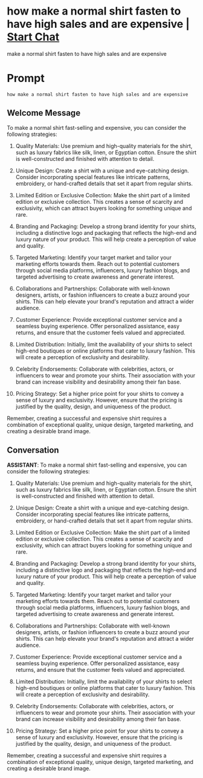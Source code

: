 

# how make a normal shirt fasten to have high sales and are expensive | [Start Chat](https://gptcall.net/chat.html?data=%7B%22contact%22%3A%7B%22id%22%3A%22nvqbuCcALJsr3RWn9S1ZG%22%2C%22flow%22%3Atrue%7D%7D)
make a normal shirt fasten to have high sales and are expensive

# Prompt

```
how make a normal shirt fasten to have high sales and are expensive
```

## Welcome Message
To make a normal shirt fast-selling and expensive, you can consider the following strategies:



1. Quality Materials: Use premium and high-quality materials for the shirt, such as luxury fabrics like silk, linen, or Egyptian cotton. Ensure the shirt is well-constructed and finished with attention to detail.



2. Unique Design: Create a shirt with a unique and eye-catching design. Consider incorporating special features like intricate patterns, embroidery, or hand-crafted details that set it apart from regular shirts.



3. Limited Edition or Exclusive Collection: Make the shirt part of a limited edition or exclusive collection. This creates a sense of scarcity and exclusivity, which can attract buyers looking for something unique and rare.



4. Branding and Packaging: Develop a strong brand identity for your shirts, including a distinctive logo and packaging that reflects the high-end and luxury nature of your product. This will help create a perception of value and quality.



5. Targeted Marketing: Identify your target market and tailor your marketing efforts towards them. Reach out to potential customers through social media platforms, influencers, luxury fashion blogs, and targeted advertising to create awareness and generate interest.



6. Collaborations and Partnerships: Collaborate with well-known designers, artists, or fashion influencers to create a buzz around your shirts. This can help elevate your brand's reputation and attract a wider audience.



7. Customer Experience: Provide exceptional customer service and a seamless buying experience. Offer personalized assistance, easy returns, and ensure that the customer feels valued and appreciated.



8. Limited Distribution: Initially, limit the availability of your shirts to select high-end boutiques or online platforms that cater to luxury fashion. This will create a perception of exclusivity and desirability.



9. Celebrity Endorsements: Collaborate with celebrities, actors, or influencers to wear and promote your shirts. Their association with your brand can increase visibility and desirability among their fan base.



10. Pricing Strategy: Set a higher price point for your shirts to convey a sense of luxury and exclusivity. However, ensure that the pricing is justified by the quality, design, and uniqueness of the product.



Remember, creating a successful and expensive shirt requires a combination of exceptional quality, unique design, targeted marketing, and creating a desirable brand image.

## Conversation

**ASSISTANT**: To make a normal shirt fast-selling and expensive, you can consider the following strategies:



1. Quality Materials: Use premium and high-quality materials for the shirt, such as luxury fabrics like silk, linen, or Egyptian cotton. Ensure the shirt is well-constructed and finished with attention to detail.



2. Unique Design: Create a shirt with a unique and eye-catching design. Consider incorporating special features like intricate patterns, embroidery, or hand-crafted details that set it apart from regular shirts.



3. Limited Edition or Exclusive Collection: Make the shirt part of a limited edition or exclusive collection. This creates a sense of scarcity and exclusivity, which can attract buyers looking for something unique and rare.



4. Branding and Packaging: Develop a strong brand identity for your shirts, including a distinctive logo and packaging that reflects the high-end and luxury nature of your product. This will help create a perception of value and quality.



5. Targeted Marketing: Identify your target market and tailor your marketing efforts towards them. Reach out to potential customers through social media platforms, influencers, luxury fashion blogs, and targeted advertising to create awareness and generate interest.



6. Collaborations and Partnerships: Collaborate with well-known designers, artists, or fashion influencers to create a buzz around your shirts. This can help elevate your brand's reputation and attract a wider audience.



7. Customer Experience: Provide exceptional customer service and a seamless buying experience. Offer personalized assistance, easy returns, and ensure that the customer feels valued and appreciated.



8. Limited Distribution: Initially, limit the availability of your shirts to select high-end boutiques or online platforms that cater to luxury fashion. This will create a perception of exclusivity and desirability.



9. Celebrity Endorsements: Collaborate with celebrities, actors, or influencers to wear and promote your shirts. Their association with your brand can increase visibility and desirability among their fan base.



10. Pricing Strategy: Set a higher price point for your shirts to convey a sense of luxury and exclusivity. However, ensure that the pricing is justified by the quality, design, and uniqueness of the product.



Remember, creating a successful and expensive shirt requires a combination of exceptional quality, unique design, targeted marketing, and creating a desirable brand image.

